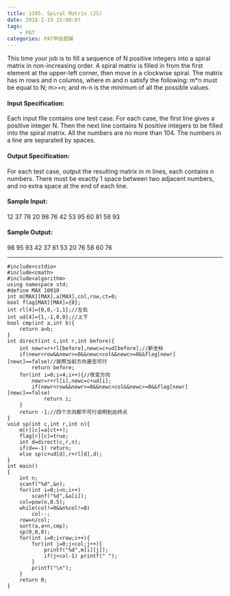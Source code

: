 ```yaml
---
title: 1105. Spiral Matrix (25)
date: 2018-2-19 15:00:07
tags: 
	- PAT
categories: PAT甲级题解
---
```


This time your job is to fill a sequence of N positive integers into a spiral matrix in non-increasing order. A spiral matrix is filled in from the first element at the upper-left corner, then move in a clockwise spiral. The matrix has m rows and n columns, where m and n satisfy the following: m*n must be equal to N; m>=n; and m-n is the minimum of all the possible values.

#### Input Specification:

Each input file contains one test case. For each case, the first line gives a positive integer N. Then the next line contains N positive integers to be filled into the spiral matrix. All the numbers are no more than 104. The numbers in a line are separated by spaces.

#### Output Specification:

For each test case, output the resulting matrix in m lines, each contains n numbers. There must be exactly 1 space between two adjacent numbers, and no extra space at the end of each line.

#### Sample Input:
12
37 76 20 98 76 42 53 95 60 81 58 93
#### Sample Output:
98 95 93
42 37 81
53 20 76
58 60 76

***

```
#include<cstdio>
#include<cmath>
#include<algorithm>
using namespace std;
#define MAX 10010
int m[MAX][MAX],a[MAX],col,row,ct=0;
bool flag[MAX][MAX]={0};
int rl[4]={0,0,-1,1};//左右
int ud[4]={1,-1,0,0};//上下
bool cmp(int a,int b){
    return a>b;
}
int direct(int c,int r,int before){
    int newr=r+rl[before],newc=c+ud[before];//新坐标
    if(newr<row&&newr>=0&&newc<col&&newc>=0&&flag[newr][newc]==false)//按照当前方向是否可行
        return before;
    for(int i=0;i<4;i++){//改变方向
        newr=r+rl[i],newc=c+ud[i];
        if(newr<row&&newr>=0&&newc<col&&newc>=0&&flag[newr][newc]==false)
            return i;
    }
    return -1;//四个方向都不可行说明到达终点
}
void sp(int c,int r,int n){
    m[r][c]=a[ct++];
    flag[r][c]=true;
    int d=direct(c,r,n);
    if(d==-1) return;
    else sp(c+ud[d],r+rl[d],d);
}
int main()
{
    int n;
    scanf("%d",&n);
    for(int i=0;i<n;i++)
        scanf("%d",&a[i]);
    col=pow(n,0.5);
    while(col!=0&&n%col!=0)
        col--;
    row=n/col;
    sort(a,a+n,cmp);
    sp(0,0,0);
    for(int i=0;i<row;i++){
        for(int j=0;j<col;j++){
            printf("%d",m[i][j]);
            if(j<col-1) printf(" ");
        }
        printf("\n");
    }
    return 0;
}
```